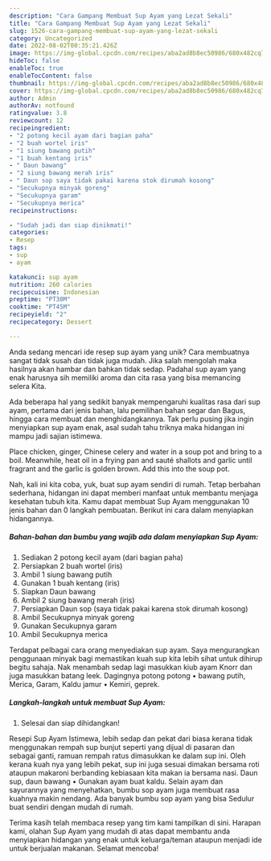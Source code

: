 ```yaml
---
description: "Cara Gampang Membuat Sup Ayam yang Lezat Sekali"
title: "Cara Gampang Membuat Sup Ayam yang Lezat Sekali"
slug: 1526-cara-gampang-membuat-sup-ayam-yang-lezat-sekali
category: Uncategorized
date: 2022-08-02T00:35:21.426Z
image: https://img-global.cpcdn.com/recipes/aba2ad8b8ec50986/680x482cq70/sup-ayam-foto-resep-utama.jpg
hideToc: false
enableToc: true
enableTocContent: false
thumbnail: https://img-global.cpcdn.com/recipes/aba2ad8b8ec50986/680x482cq70/sup-ayam-foto-resep-utama.jpg
cover: https://img-global.cpcdn.com/recipes/aba2ad8b8ec50986/680x482cq70/sup-ayam-foto-resep-utama.jpg
author: Admin
authorAv: notfound
ratingvalue: 3.8
reviewcount: 12
recipeingredient:
- "2 potong kecil ayam dari bagian paha"
- "2 buah wortel iris"
- "1 siung bawang putih"
- "1 buah kentang iris"
- " Daun bawang"
- "2 siung bawang merah iris"
- " Daun sop saya tidak pakai karena stok dirumah kosong"
- "Secukupnya minyak goreng"
- "Secukupnya garam"
- "Secukupnya merica"
recipeinstructions:

- "Sudah jadi dan siap dinikmati!"
categories:
- Resep
tags:
- sup
- ayam

katakunci: sup ayam 
nutrition: 260 calories
recipecuisine: Indonesian
preptime: "PT30M"
cooktime: "PT45M"
recipeyield: "2"
recipecategory: Dessert

---
```





Anda sedang mencari ide resep sup ayam yang unik? Cara membuatnya sangat tidak susah dan tidak juga mudah. Jika salah mengolah maka hasilnya akan hambar dan bahkan tidak sedap. Padahal sup ayam yang enak harusnya sih memiliki aroma dan cita rasa yang bisa memancing selera Kita.





Ada beberapa hal yang sedikit banyak mempengaruhi kualitas rasa dari sup ayam, pertama dari jenis bahan, lalu pemilihan bahan segar dan Bagus, hingga cara membuat dan menghidangkannya. Tak perlu pusing jika ingin menyiapkan sup ayam enak,      asal sudah tahu triknya maka hidangan ini mampu jadi sajian istimewa.














Place chicken, ginger, Chinese celery and water in a soup pot and bring to a boil. Meanwhile, heat oil in a frying pan and sauté shallots and garlic until fragrant and the garlic is golden brown. Add this into the soup pot.






Nah, kali ini kita coba, yuk, buat sup ayam sendiri di rumah. Tetap berbahan sederhana, hidangan ini dapat memberi manfaat untuk membantu menjaga kesehatan tubuh kita. Kamu dapat membuat Sup Ayam menggunakan 10 jenis bahan dan 0 langkah pembuatan. Berikut ini cara dalam menyiapkan hidangannya.

<!--inarticleads1-->

##### Bahan-bahan dan bumbu yang wajib ada dalam menyiapkan Sup Ayam:

1. Sediakan 2 potong kecil ayam (dari bagian paha)
1. Persiapkan 2 buah wortel (iris)
1. Ambil 1 siung bawang putih
1. Gunakan 1 buah kentang (iris)
1. Siapkan  Daun bawang
1. Ambil 2 siung bawang merah (iris)
1. Persiapkan  Daun sop (saya tidak pakai karena stok dirumah kosong)
1. Ambil Secukupnya minyak goreng
1. Gunakan Secukupnya garam
1. Ambil Secukupnya merica


Terdapat pelbagai cara orang menyediakan sup ayam. Saya mengurangkan penggunaan minyak bagi memastikan kuah sup kita lebih sihat untuk dihirup begitu sahaja. Nak menambah sedap lagi masukkan kiub ayam Knorr dan juga masukkan batang leek. Dagingnya potong potong • bawang putih, Merica, Garam, Kaldu jamur • Kemiri, geprek. 

<!--inarticleads2-->

##### Langkah-langkah untuk membuat Sup Ayam:


1. Selesai dan siap dihidangkan!

Resepi Sup Ayam Istimewa, lebih sedap dan pekat dari biasa kerana tidak menggunakan rempah sup bunjut seperti yang dijual di pasaran dan sebagai ganti, ramuan rempah ratus dimasukkan ke dalam sup ini. Oleh kerana kuah nya yang lebih pekat, sup ini juga sesuai dimakan bersama roti ataupun makaroni berbanding kebiasaan kita makan ia bersama nasi. Daun sup, daun bawang • Gunakan ayam buat kaldu. Selain ayam dan sayurannya yang menyehatkan, bumbu sop ayam juga membuat rasa kuahnya makin nendang. Ada banyak bumbu sop ayam yang bisa Sedulur buat sendiri dengan mudah di rumah. 

Terima kasih telah membaca resep yang tim kami tampilkan di sini. Harapan kami, olahan Sup Ayam yang mudah di atas dapat membantu anda menyiapkan hidangan yang enak untuk keluarga/teman ataupun menjadi ide untuk berjualan makanan. Selamat mencoba!
